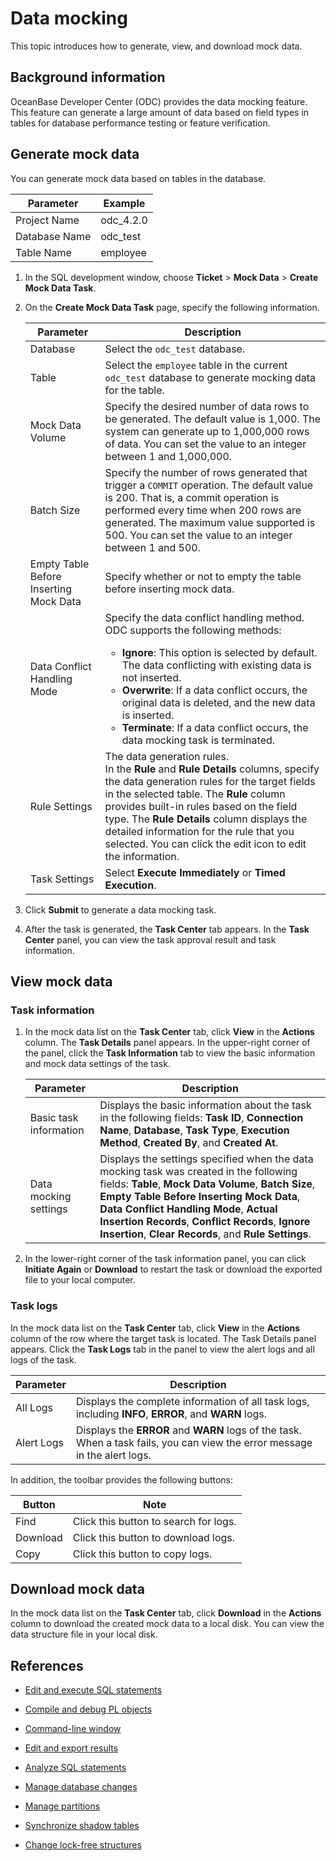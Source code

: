 # Data mocking

This topic introduces how to generate, view, and download mock data.

## Background information

OceanBase Developer Center (ODC) provides the data mocking feature. This feature can generate a large amount of data based on field types in tables for database performance testing or feature verification.

## Generate mock data

You can generate mock data based on tables in the database.

| Parameter | Example |
| -------- | -------- |
| Project Name | odc_4.2.0 |
| Database Name | odc_test |
| Table Name | employee |

1. In the SQL development window, choose **Ticket** > **Mock Data** > **Create Mock Data Task**.


2. On the **Create Mock Data Task** page, specify the following information.


   | Parameter | Description |
   | -------- | -------- |
   | Database | Select the `odc_test` database.  |
   | Table | Select the `employee` table in the current `odc_test` database to generate mocking data for the table.  |
   | Mock Data Volume | Specify the desired number of data rows to be generated. The default value is 1,000. The system can generate up to 1,000,000 rows of data. You can set the value to an integer between 1 and 1,000,000.  |
   | Batch Size | Specify the number of rows generated that trigger a `COMMIT` operation. The default value is 200. That is, a commit operation is performed every time when 200 rows are generated. The maximum value supported is 500. You can set the value to an integer between 1 and 500.  |
   | Empty Table Before Inserting Mock Data | Specify whether or not to empty the table before inserting mock data.  |
   | Data Conflict Handling Mode | Specify the data conflict handling method. ODC supports the following methods:<ul><li>**Ignore**: This option is selected by default. The data conflicting with existing data is not inserted. </li><li>**Overwrite**: If a data conflict occurs, the original data is deleted, and the new data is inserted. </li><li>**Terminate**: If a data conflict occurs, the data mocking task is terminated. </li></ul> |
   | Rule Settings | The data generation rules. <br>In the **Rule** and **Rule Details** columns, specify the data generation rules for the target fields in the selected table. The **Rule** column provides built-in rules based on the field type.  The **Rule Details** column displays the detailed information for the rule that you selected. You can click the edit icon to edit the information.  |
   | Task Settings | Select **Execute Immediately** or **Timed Execution**.  |

3. Click **Submit** to generate a data mocking task.

4. After the task is generated, the **Task Center** tab appears. In the **Task Center** panel, you can view the task approval result and task information.



## View mock data

### Task information

1. In the mock data list on the **Task Center** tab, click **View** in the **Actions** column. The **Task Details** panel appears. In the upper-right corner of the panel, click the **Task Information** tab to view the basic information and mock data settings of the task.


   | Parameter | Description |
   |----------|------------------|
   | Basic task information | Displays the basic information about the task in the following fields: **Task ID**, **Connection Name**, **Database**, **Task Type**, **Execution Method**, **Created By**, and **Created At**.  |
   | Data mocking settings | Displays the settings specified when the data mocking task was created in the following fields: **Table**, **Mock Data Volume**, **Batch Size**, **Empty Table Before Inserting Mock Data**, **Data Conflict Handling Mode**, **Actual Insertion Records**, **Conflict Records**, **Ignore Insertion**, **Clear Records**, and **Rule Settings**.  |

2. In the lower-right corner of the task information panel, you can click **Initiate Again** or **Download** to restart the task or download the exported file to your local computer.

### Task logs

In the mock data list on the **Task Center** tab, click **View** in the **Actions** column of the row where the target task is located. The Task Details panel appears. Click the **Task Logs** tab in the panel to view the alert logs and all logs of the task.

| Parameter | Description |
|---------------|------------------|
| All Logs | Displays the complete information of all task logs, including **INFO**, **ERROR**, and **WARN** logs.  |
| Alert Logs | Displays the **ERROR** and **WARN** logs of the task. When a task fails, you can view the error message in the alert logs.  |

In addition, the toolbar provides the following buttons:

| Button | Note |
|------|-----------------------------------------------------------|
| Find | Click this button to search for logs.  |
| Download | Click this button to download logs.  |
| Copy | Click this button to copy logs.  |


## Download mock data

In the mock data list on the **Task Center** tab, click **Download** in the **Actions** column to download the created mock data to a local disk. You can view the data structure file in your local disk.


## References

- [Edit and execute SQL statements](1.sql-editing-and-execution.md)

- [Compile and debug PL objects](2.pl-compile-and-debug.md)

- [Command-line window](3.command-line-window.md)

- [Edit and export results](4.result-editing-and-exporting.md)

- [Analyze SQL statements](5.perform-analysis.md)

- [Manage database changes](7.database-change.md)

- [Manage partitions](8.partition-scheme.md)

- [Synchronize shadow tables](9.shadow-table-synchronization.md)

- [Change lock-free structures](10.table-structure-change.md)